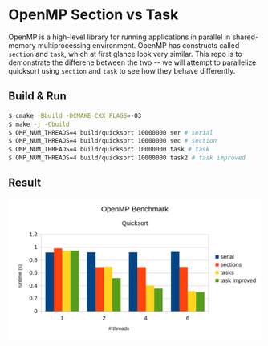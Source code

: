 # OpenMP Section vs Task
OpenMP is a high-level library for running applications in parallel in shared-memory multiprocessing environment. OpenMP has constructs called `section` and `task`, which at first glance look very similar. This repo is to demonstrate the differene between the two -- we will attempt to parallelize quicksort using `section` and `task` to see how they behave differently.

## Build & Run
```bash
$ cmake -Bbuild -DCMAKE_CXX_FLAGS=-O3
$ make -j -Cbuild
$ OMP_NUM_THREADS=4 build/quicksort 10000000 ser # serial
$ OMP_NUM_THREADS=4 build/quicksort 10000000 sec # section
$ OMP_NUM_THREADS=4 build/quicksort 10000000 task # task
$ OMP_NUM_THREADS=4 build/quicksort 10000000 task2 # task improved
```

## Result
![](bench.png)